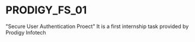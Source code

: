 # PRODIGY_FS_01
"Secure User Authentication Proect" It is a first internship task provided by Prodigy Infotech  
